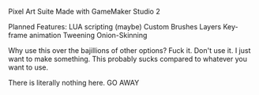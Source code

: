 Pixel Art Suite Made with GameMaker Studio 2


Planned Features:
LUA scripting (maybe)
Custom Brushes
Layers
Key-frame animation
Tweening
Onion-Skinning



Why use this over the bajillions of other options?
Fuck it. Don't use it. I just want to make something.
This probably sucks compared to whatever you want to use.

There is literally nothing here. GO AWAY
